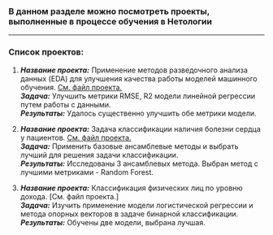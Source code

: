 ### В данном разделе можно посмотреть проекты, выполненные в процессе обучения в Нетологии
---
### Список проектов:

1. ***Название проекта:*** Применение методов разведочного анализа данных (EDA) для улучшения качества работы моделей машинного обучения. [См. файл проекта.](https://github.com/larcherg/Learning-projects/blob/main/PF_EDA_%D0%B4%D0%BB%D1%8F_%D1%83%D0%BB%D1%83%D1%87%D1%88%D0%B5%D0%BD%D0%B8%D1%8F_%D0%BA%D0%B0%D1%87%D0%B5%D1%81%D1%82%D0%B2%D0%B0_%D0%BC%D0%BE%D0%B4%D0%B5%D0%BB%D0%B8.ipynb)<br>
***Задача:*** Улучшить метрики RMSE, R2 модели линейной регрессии путем работы с данными.<br>
***Результаты:*** Удалось существенно улучшить обе метрики модели.

2. ***Название проекта:*** Задача классификации наличия болезни сердца у пациентов. [См. файл проекта.](https://github.com/larcherg/Learning-projects/blob/main/PF_%D0%90%D0%BD%D1%81%D0%B0%D0%BC%D0%B1%D0%BB%D0%B8%D1%80%D0%BE%D0%B2%D0%B0%D0%BD%D0%B8%D0%B5.ipynb)<br>
***Задача:*** Применить базовые ансамблевые методы и выбрать лучший для решения задачи классификации.<br>
***Результаты:*** Исследованы 3 ансамблевых метода. Выбран метод с лучшими метриками - Random Forest.

3. ***Название проекта:*** Классификация физических лиц по уровню дохода. [См. файл проекта.]<br>
***Задача:*** Изучить применение модели логистической регрессии и метода опорных векторов в задаче бинарной классификации.<br>
***Результаты:*** Обучены две модели, выбрана лучшая.
